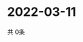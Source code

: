 # 2022-03-11
  共 0条

  <!-- BEGIN -->
  <!-- 最后更新时间Fri Mar 11 2022 00:29:30 GMT+0000 (Coordinated Universal Time) -->
  
  <!-- END -->
  
  